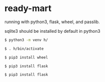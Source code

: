 # ready-mart

running with python3, flask, wheel, and passlib.

sqlite3 should be installed by default in python3

```bash
$ python3 -m venv h/

$ . h/bin/activate

$ pip3 install wheel

$ pip3 install flask

$ pip3 install flask
```
